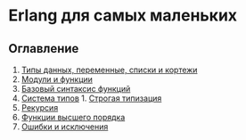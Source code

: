 Erlang для самых маленьких
==========================

Оглавление
----------
  1. [Типы данных, переменные, списки и кортежи](https://github.com/HaruAtari/Erlang-for-the-little-ones/blob/master/01/README.md)
  2. [Модули и функции](https://github.com/HaruAtari/Erlang-for-the-little-ones/blob/master/02/README.md)
  3. [Базовый синтаксис функций](https://github.com/HaruAtari/Erlang-for-the-little-ones/blob/master/03/README.md)
  4. [Система типов](https://github.com/HaruAtari/Erlang-for-the-little-ones/blob/master/04/README.md) 
    1. [Строгая типизация](https://github.com/HaruAtari/Erlang-for-the-little-ones/blob/master/04.1/README.md)
  5. [Рекурсия](https://github.com/HaruAtari/Erlang-for-the-little-ones/blob/master/05/README.md)
  6. [Функции высшего порядка](https://github.com/HaruAtari/Erlang-for-the-little-ones/blob/master/06/README.md)
  7. [Ошибки и исключения](https://github.com/HaruAtari/Erlang-for-the-little-ones/blob/master/07/README.md)
